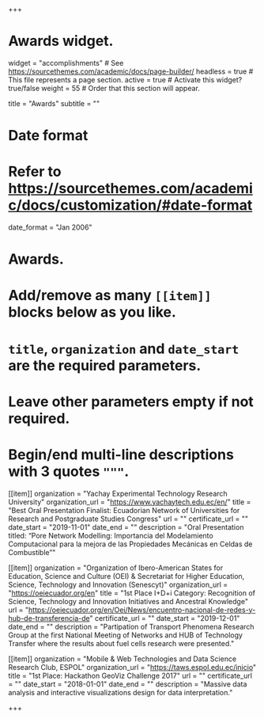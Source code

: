+++
# Awards widget.
widget = "accomplishments"  # See https://sourcethemes.com/academic/docs/page-builder/
headless = true  # This file represents a page section.
active = true  # Activate this widget? true/false
weight = 55  # Order that this section will appear.

title = "Awards"
subtitle = ""

# Date format
#   Refer to https://sourcethemes.com/academic/docs/customization/#date-format
date_format = "Jan 2006"

# Awards.
#   Add/remove as many `[[item]]` blocks below as you like.
#   `title`, `organization` and `date_start` are the required parameters.
#   Leave other parameters empty if not required.
#   Begin/end multi-line descriptions with 3 quotes `"""`.

[[item]]
  organization = "Yachay Experimental Technology Research University"
  organization_url = "https://www.yachaytech.edu.ec/en/"
  title = "Best Oral Presentation Finalist: Ecuadorian Network of Universities for Research and Postgraduate Studies Congress"
  url = ""
  certificate_url = ""
  date_start = "2019-11-01"
  date_end = ""
  description = "Oral Presentation titled: “Pore Network Modelling: Importancia del Modelamiento Computacional para la mejora de las Propiedades Mecánicas en Celdas de Combustible”"

[[item]]
  organization = "Organization of Ibero-American States for Education, Science and Culture (OEI) & Secretariat for Higher Education, Science, Technology and Innovation (Senescyt)"
  organization_url = "https://oeiecuador.org/en"
  title = "1st Place I+D+i Category: Recognition of Science, Technology and Innovation Initiatives and Ancestral Knowledge"
  url = "https://oeiecuador.org/en/Oei/News/encuentro-nacional-de-redes-y-hub-de-transferencia-de"
  certificate_url = ""
  date_start = "2019-12-01"
  date_end = ""
  description = "Partipation of Transport Phenomena Research Group at the first National Meeting of Networks and HUB of Technology Transfer where the results about fuel cells research were presented."
  
  
[[item]]
  organization = "Mobile & Web Technologies and Data Science Research Club, ESPOL"
  organization_url = "https://taws.espol.edu.ec/inicio"
  title = "1st Place: Hackathon GeoViz Challenge 2017"
  url = ""
  certificate_url = ""
  date_start = "2018-01-01"
  date_end = ""
  description = "Massive data analysis and interactive visualizations design for data interpretation."

+++
